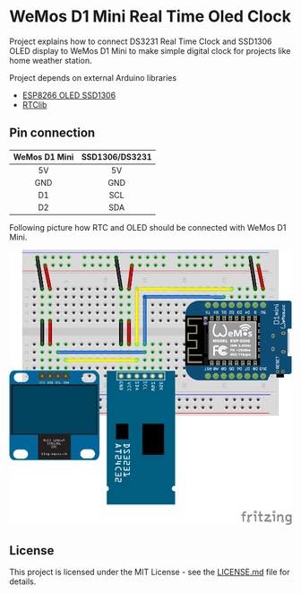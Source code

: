 # WeMos D1 Mini Real Time Oled Clock
Project explains how to connect DS3231 Real Time Clock and SSD1306 OLED display to WeMos D1 Mini to make simple digital clock for projects like home weather station.

Project depends on external Arduino libraries
* [ESP8266 OLED SSD1306](https://github.com/ThingPulse/esp8266-oled-ssd1306)
* [RTClib](https://github.com/adafruit/RTClib)

## Pin connection

| WeMos D1 Mini | SSD1306/DS3231 |
|:-------------:|:--------------:|
| 5V            | 5V             |
| GND           | GND            |
| D1            | SCL            |
| D2            | SDA            |

Following picture how RTC and OLED should be connected with WeMos D1 Mini.

![circuit.png](circuit/circuit.png)

## License
This project is licensed under the MIT License - see the [LICENSE.md](License.md) file for details.

